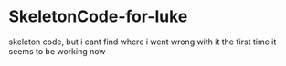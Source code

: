 SkeletonCode-for-luke
=====================

skeleton code, but i cant find where i went wrong with it the first time it seems to be working now
